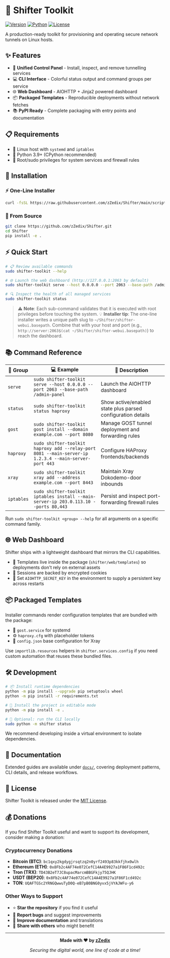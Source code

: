 # 🚀 Shifter Toolkit

[![Version](https://img.shields.io/badge/version-0.1.2-blue.svg)](https://pypi.org/project/shifter-toolkit/)
[![Python](https://img.shields.io/badge/python-3.9%2B-blue.svg)](https://python.org)
[![License](https://img.shields.io/badge/license-MIT-green.svg)](LICENSE)

A production-ready toolkit for provisioning and operating secure network tunnels on Linux hosts.

## ✨ Features

- 🎯 **Unified Control Panel** - Install, inspect, and remove tunnelling services
- 💻 **CLI Interface** - Colorful status output and command groups per service  
- 🌐 **Web Dashboard** - AIOHTTP + Jinja2 powered dashboard
- 📦 **Packaged Templates** - Reproducible deployments without network fetches
- 📚 **PyPI Ready** - Complete packaging with entry points and documentation

## 📋 Requirements

- 🐧 Linux host with `systemd` and `iptables`
- 🐍 Python 3.9+ (CPython recommended)
- 🔐 Root/sudo privileges for system services and firewall rules

## 🚀 Installation

### ⚡ One-Line Installer
```bash
curl -fsSL https://raw.githubusercontent.com/zZedix/Shifter/main/scripts/install.sh | sudo bash
```

### 🔧 From Source
```bash
git clone https://github.com/zZedix/Shifter.git
cd Shifter
pip install -e .
```

## ⚡ Quick Start

```bash
# 📋 Review available commands
sudo shifter-toolkit --help

# 🌐 Launch the web dashboard (http://127.0.0.1:2063 by default)
sudo shifter-toolkit serve --host 0.0.0.0 --port 2063 --base-path /admin-panel

# 🔍 Inspect the health of all managed services
sudo shifter-toolkit status
```

> ⚠️ **Note**: Each sub-command validates that it is executed with root privileges before touching the system.
> 💡 **Installer tip**: The one-line installer writes a unique path slug to `~/Shifter/shifter-webui.basepath`. Combine that with your host and port (e.g., `http://server:2063$(cat ~/Shifter/shifter-webui.basepath)`) to reach the dashboard.

## 📚 Command Reference

| 🎯 Group | 💻 Example | 📝 Description |
|----------|------------|----------------|
| `serve` | `sudo shifter-toolkit serve --host 0.0.0.0 --port 2063 --base-path /admin-panel` | Launch the AIOHTTP dashboard |
| `status` | `sudo shifter-toolkit status haproxy` | Show active/enabled state plus parsed configuration details |
| `gost` | `sudo shifter-toolkit gost install --domain example.com --port 8080` | Manage GOST tunnel deployment and forwarding rules |
| `haproxy` | `sudo shifter-toolkit haproxy add --relay-port 8081 --main-server-ip 1.2.3.4 --main-server-port 443` | Configure HAProxy frontends/backends |
| `xray` | `sudo shifter-toolkit xray add --address example.com --port 8443` | Maintain Xray Dokodemo-door inbounds |
| `iptables` | `sudo shifter-toolkit iptables install --main-server-ip 203.0.113.10 --ports 80,443` | Persist and inspect port-forwarding firewall rules |

Run `sudo shifter-toolkit <group> --help` for all arguments on a specific command family.

## 🌐 Web Dashboard

Shifter ships with a lightweight dashboard that mirrors the CLI capabilities.

- 📁 Templates live inside the package (`shifter/web/templates`) so deployments don't rely on external assets
- 🔐 Sessions are backed by encrypted cookies
- 🔑 Set `AIOHTTP_SECRET_KEY` in the environment to supply a persistent key across restarts

## 📦 Packaged Templates

Installer commands render configuration templates that are bundled with the package:

- 🔧 `gost.service` for systemd
- ⚙️ `haproxy.cfg` with placeholder tokens  
- 📄 `config.json` base configuration for Xray

Use `importlib.resources` helpers in `shifter.services.config` if you need custom automation that reuses these bundled files.

## 🛠️ Development

```bash
# 📦 Install runtime dependencies
python -m pip install --upgrade pip setuptools wheel
python -m pip install -r requirements.txt

# 🔧 Install the project in editable mode
python -m pip install -e .

# 🚀 Optional: run the CLI locally
sudo python -m shifter status
```

We recommend developing inside a virtual environment to isolate dependencies.

## 📖 Documentation

Extended guides are available under [`docs/`](docs/index.md), covering deployment patterns, CLI details, and release workflows.

## 📄 License

Shifter Toolkit is released under the [MIT License](LICENSE).

## 💰 Donations

If you find Shifter Toolkit useful and want to support its development, consider making a donation:

### Cryptocurrency Donations
- **Bitcoin (BTC)**: `bc1qxy2kgdygjrsqtzq2n0yrf2493p83kkfjhx0wlh`
- **Ethereum (ETH)**: `0x8Fb2c4AF74e072CefC14A4E9927a1F86F1cd492c`
- **Tron (TRX)**: `TD43B2eT7JC8upacMarcmBBGFkjy75QJHK`
- **USDT (BEP20)**: `0x8Fb2c4AF74e072CefC14A4E9927a1F86F1cd492c`
- **TON**: `UQAFTGSc2YRNGQwwuTyD0Q-eB7pB0BNG0yvx5jVYAJWFu-y6`

### Other Ways to Support
- ⭐ **Star the repository** if you find it useful
- 🐛 **Report bugs** and suggest improvements
- 📖 **Improve documentation** and translations
- 🔗 **Share with others** who might benefit

---

<div align="center">

**Made with ❤️ by [zZedix](https://github.com/zZedix)**

*Securing the digital world, one line of code at a time!*

</div>
